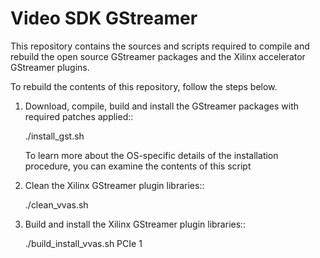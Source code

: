 # Video SDK GStreamer

This repository contains the sources and scripts required to compile and rebuild the open source GStreamer packages and the Xilinx accelerator GStreamer plugins.

To rebuild the contents of this repository, follow the steps below.

1. Download, compile, build and install the GStreamer packages with required patches applied::
  
   ./install_gst.sh

   To learn more about the OS-specific details of the installation procedure, you can examine the contents of this script

1. Clean the Xilinx GStreamer plugin libraries::
  
   ./clean_vvas.sh

1. Build and install the Xilinx GStreamer plugin libraries::
  
    ./build_install_vvas.sh PCIe 1

